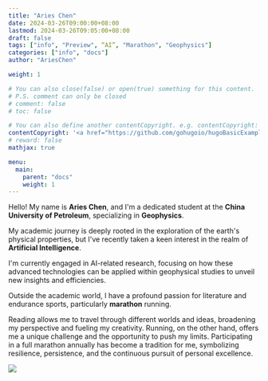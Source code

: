 ```yaml
---
title: "Aries Chen"
date: 2024-03-26T09:00:00+08:00
lastmod: 2024-03-26T09:05:00+08:00
draft: false
tags: ["info", "Preview", “AI”, "Marathon", "Geophysics"]
categories: ["info", "docs"]
author: "AriesChen"

weight: 1

# You can also close(false) or open(true) something for this content.
# P.S. comment can only be closed
# comment: false
# toc: false

# You can also define another contentCopyright. e.g. contentCopyright: "This is another copyright."
contentCopyright: '<a href="https://github.com/gohugoio/hugoBasicExample" rel="noopener" target="_blank">See origin</a>'
# reward: false
mathjax: true

menu:
  main:
    parent: "docs"
    weight: 1
---
```


Hello! My name is **Aries Chen**, and I'm a dedicated student at the **China University of Petroleum**, specializing in **Geophysics**. 

My academic journey is deeply rooted in the exploration of the earth's physical properties, but I've recently taken a keen interest in the realm of **Artificial Intelligence**. 

I'm currently engaged in AI-related research, focusing on how these advanced technologies can be applied within geophysical studies to unveil new insights and efficiencies.

Outside the academic world, I have a profound passion for literature and endurance sports, particularly **marathon** running. 

Reading allows me to travel through different worlds and ideas, broadening my perspective and fueling my creativity. Running, on the other hand, offers me a unique challenge and the opportunity to push my limits. Participating in a full marathon annually has become a tradition for me, symbolizing resilience, persistence, and the continuous pursuit of personal excellence.

![](https://github.com/AriesChen-UPC/AriesChen-UPC/blob/main/DSC_1885.JPG?raw=true)
